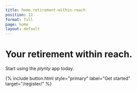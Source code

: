 ```yaml
---
title: home.retirement-within-reach
position: 12
format: full
page: home
layout: default
---
```


# Your retirement within reach.

Start using the *plynty* app today.

<!--{% include app-stores.html
  ioslink="https://plynty.com/ios-app"
  androidlink="https://plynty.com/android-app"
%}-->
{% include button.html style="primary" label="Get started" target="/register/" %}
